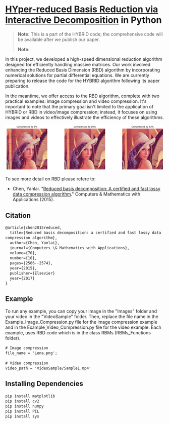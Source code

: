 # [HYper-reduced Basis Reduction via Interactive Decomposition](https://ishmaelrezaei.github.io/HYBRID/) in Python

> **Note:** This is a part of the HYBRID code; the comprehensive code will be available after we publish our paper.
> 
> **Note:** 

In this project, we developed a high-speed dimensional reduction algorithm designed for efficiently handling massive matrices. Our work involved enhancing the Reduced Basis Dimension (RBD) algorithm by incorporating numerical solutions for partial differential equations. We are currently preparing to release the code for the HYBRID algorithm following its paper publication.

In the meantime, we offer access to the RBD algorithm, complete with two practical examples: image compression and video compression. It's important to note that the primary goal isn't limited to the application of HYBRID or RBD in video/image compression; instead, it focuses on using images and videos to effectively illustrate the efficiency of these algorithms.

![Lena](https://github.com/ishmaelrezaei/HYBRID/blob/main/Image_Compression/ReconstructedImage.png)

To see more detail on RBD please refere to:

  - Chen, Yanlai. "[Reduced basis decomposition: A certified and fast lossy data compression algorithm](https://www.sciencedirect.com/science/article/pii/S0898122115004630)." Computers & Mathematics with Applications (2015).

## Citation

    @article{chen2015reduced,
      title={Reduced basis decomposition: a certified and fast lossy data compression algorithm},
      author={Chen, Yanlai},
      journal={Computers \& Mathematics with Applications},
      volume={70},
      number={10},
      pages={2566--2574},
      year={2015},
      publisher={Elsevier}
      year={2017}
    }


## Example

To run any example, you can copy your image in the "Images" folder and your video in the "VideoSample" folder. Then, replace the file name in the Example_Image_Compression.py file for the image compression example and in the Example_Video_Compression.py file for the video example. Each example, uses RBD code which is in the class RBMs (RBMs_Functions folder).

    # Image compression
    file_name = 'Lena.png';
    
    # Video compression
    video_path = 'VideoSample/Sample1.mp4'

## Installing Dependencies

    pip install matplotlib
    pip install cv2
    pip install numpy
    pip install PIL
    pip install sys
    
